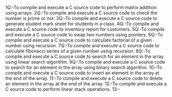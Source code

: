 1Q:-To compile and execute a C source code to perform matrix addition using arrays.
2Q:-To compile and execute a C source code to check the number is prime or not.
3Q:-To compile and execute a C source code to  generate student mark sheet for students in a class.
4Q:-To compile and execute a C source code to  inventory report for customers.
5Q:-To compile and execute a C source code to  swap two numbers using pointers.
6Q:-To compile and execute a C source code to calculate factorial of a given number using recursion.
7Q:-To compile and execute a C source code to calculate fibonacci series of a given number using recursion. 
8Q:-To compile and execute a C source code to search for an element in the array using linear search algorithm. 
9Q:-To compile and execute a C source code to search for an element in the array using binary search algorithm.
10:-To compile and execute a C source code to insert an element in the array at the end of the array.
11:-To compile and execute a C source code to delete an element in the array at the end of the array.
12:-To compile and execute a C  source code to perform linear stack operations. 
13:-
